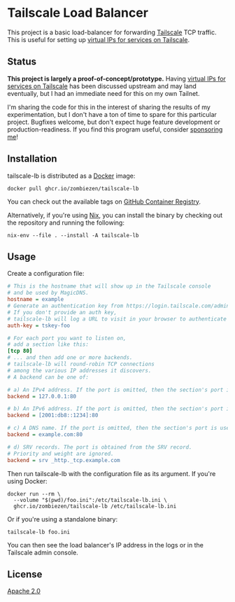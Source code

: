 # Tailscale Load Balancer

This project is a basic load-balancer for forwarding [Tailscale][] TCP traffic.
This is useful for setting up [virtual IPs for services on Tailscale][].

[Tailscale]: https://tailscale.com/
[virtual IPs for services on Tailscale]: https://github.com/tailscale/tailscale/issues/465

## Status

**This project is largely a proof-of-concept/prototype.**
Having [virtual IPs for services on Tailscale][] has been discussed upstream
and may land eventually,
but I had an immediate need for this on my own Tailnet.

I'm sharing the code for this in the interest of
sharing the results of my experimentation,
but I don't have a ton of time to spare for this particular project.
Bugfixes welcome, but don't expect huge feature development or production-readiness.
If you find this program useful, consider [sponsoring me][]!

[sponsoring me]: https://github.com/sponsors/zombiezen

## Installation

tailscale-lb is distributed as a [Docker][] image:

```shell
docker pull ghcr.io/zombiezen/tailscale-lb
```

You can check out the available tags on [GitHub Container Registry][].

Alternatively, if you're using [Nix][], you can install the binary
by checking out the repository and running the following:

```shell
nix-env --file . --install -A tailscale-lb
```

[Docker]: https://www.docker.com/
[GitHub Container Registry]: https://github.com/zombiezen/tailscale-lb/pkgs/container/tailscale-lb
[Nix]: https://nixos.org/

## Usage

Create a configuration file:

```ini
# This is the hostname that will show up in the Tailscale console
# and be used by MagicDNS.
hostname = example
# Generate an authentication key from https://login.tailscale.com/admin/settings/keys
# If you don't provide an auth key,
# tailscale-lb will log a URL to visit in your browser to authenticate it.
auth-key = tskey-foo

# For each port you want to listen on,
# add a section like this:
[tcp 80]
# ... and then add one or more backends.
# tailscale-lb will round-robin TCP connections
# among the various IP addresses it discovers.
# A backend can be one of:

# a) An IPv4 address. If the port is omitted, then the section's port is used.
backend = 127.0.0.1:80

# b) An IPv6 address. If the port is omitted, then the section's port is used.
backend = [2001:db8::1234]:80

# c) A DNS name. If the port is omitted, then the section's port is used.
backend = example.com:80

# d) SRV records. The port is obtained from the SRV record.
# Priority and weight are ignored.
backend = srv _http._tcp.example.com
```

Then run tailscale-lb with the configuration file as its argument.
If you're using Docker:

```shell
docker run --rm \
  --volume "$(pwd)/foo.ini":/etc/tailscale-lb.ini \
  ghcr.io/zombiezen/tailscale-lb /etc/tailscale-lb.ini
```

Or if you're using a standalone binary:

```shell
tailscale-lb foo.ini
```

You can then see the load balancer's IP address in the logs
or in the Tailscale admin console.

## License

[Apache 2.0](LICENSE)

